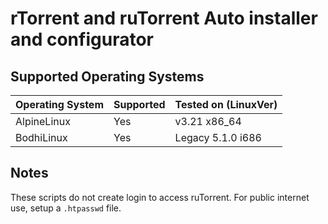 # rTorrent and ruTorrent Auto installer and configurator

## Supported Operating Systems
| Operating System | Supported | Tested on (LinuxVer) |
|------------------|-----------|----------------------|
| AlpineLinux      | Yes       | v3.21 x86_64         |
| BodhiLinux       | Yes       | Legacy 5.1.0 i686    |

## Notes
These scripts do not create login to access ruTorrent.
For public internet use, setup a `.htpasswd` file.
